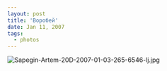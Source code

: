 ```yaml
---
layout: post
title: 'Воробей'
date: Jan 11, 2007
tags:
  - photos
---
```


![Sapegin-Artem-20D-2007-01-03-265-6546-lj.jpg](upload://Sapegin-Artem-20D-2007-01-03-265-6546-lj.jpg)
